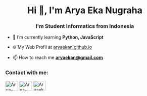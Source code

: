 <h1 align="center">Hi 👋, I'm Arya Eka Nugraha</h1>
<h3 align="center">I'm Student Informatics from Indonesia</h3>



- 🌱 I’m currently learning **Python, JavaScript**

- 🌐 My Web Profil at [aryaekan.github.io](aryaekan.github.io)               
 
- 📫 How to reach me **aryaekan@gmail.com**

<h3 align="left">Contact with me:</h3>
<p align="left">
<a href="https://www.linkedin.com/in/arya-eka-nugraha-768226301?utm_source=share&utm_campaign=share_via&utm_content=profile&utm_medium=android_app" target="blank"><img align="center" src="https://raw.githubusercontent.com/rahuldkjain/github-profile-readme-generator/master/src/images/icons/Social/linked-in-alt.svg" alt="Arya-Eka" height="30" width="40" /></a>
<a href="https://www.facebook.com/share/1EUaDPgbPV/" target="blank"><img align="center" src="https://raw.githubusercontent.com/rahuldkjain/github-profile-readme-generator/master/src/images/icons/Social/facebook.svg" alt="Arya-eka" height="30" width="40" /></a>
<a href="https://www.instagram.com/aryaekanugrahaa?igsh=bjdndnViZWlzaGE4" target="blank"><img align="center" src="https://raw.githubusercontent.com/rahuldkjain/github-profile-readme-generator/master/src/images/icons/Social/instagram.svg" alt="Aryaekanugrahaa" height="30" width="40" /></a>
<a href="https://dribbble.com/tandika10 /></a>
</p>

